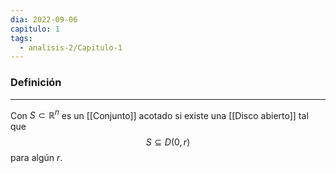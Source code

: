 ```yaml
---
dia: 2022-09-06
capitulo: 1
tags:
  - analisis-2/Capitulo-1
---
```

### Definición
---
Con $S \subset \mathbb{R}^n$ es un [[Conjunto]] acotado si existe una [[Disco abierto]] tal que $$ S \subseteq D(0, r) $$
para algún $r$.

